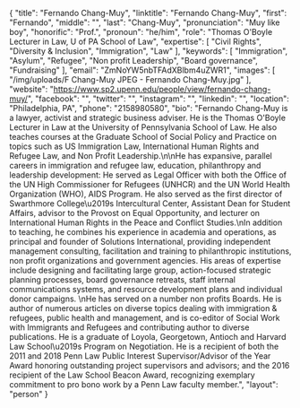 {
  "title": "Fernando Chang-Muy",
  "linktitle": "Fernando Chang-Muy",
  "first": "Fernando",
  "middle": "",
  "last": "Chang-Muy",
  "pronunciation": "Muy like boy",
  "honorific": "Prof.",
  "pronoun": "he/him",
  "role": "Thomas O'Boyle Lecturer in Law, U of PA School of Law",
  "expertise": [
    "Civil Rights",
    "Diversity & Inclusion",
    "Immigration",
    "Law"
  ],
  "keywords": [
    "Immigration",
    "Asylum",
    "Refugee",
    "Non profit Leadership",
    "Board governance",
    "Fundraising"
  ],
  "email": "ZmNoYW5nbTFAdXBlbm4uZWR1",
  "images": [
    "/img/uploads/F Chang-Muy JPEG - Fernando Chang-Muy.jpg"
  ],
  "website": "https://www.sp2.upenn.edu/people/view/fernando-chang-muy/",
  "facebook": "",
  "twitter": "",
  "instagram": "",
  "linkedin": "",
  "location": "Philadelphia, PA",
  "phone": "2158980580",
  "bio": "Fernando Chang-Muy is a lawyer, activist and strategic business adviser.  He is the Thomas O'Boyle Lecturer in Law at the University of Pennsylvania School of Law. He also teaches courses at the Graduate School of Social Policy and Practice on topics such as US Immigration Law, International Human Rights and Refugee Law, and Non Profit Leadership.\n\nHe has expansive, parallel careers in immigration and refugee law, education, philanthropy and leadership development:   He served as Legal Officer with both the Office of the UN High Commissioner for Refugees (UNHCR) and the UN World Health Organization (WHO), AIDS Program.  He also served as the first director of Swarthmore College\u2019s Intercultural Center, Assistant Dean for Student Affairs, advisor to the Provost on Equal Opportunity, and lecturer on International Human Rights in the Peace and Conflict Studies.\nIn addition to teaching, he combines his experience in academia and operations, as principal and founder of Solutions International, providing independent management consulting, facilitation and training to philanthropic institutions, non profit organizations and government agencies.  His areas of expertise include designing and facilitating large group, action-focused strategic planning processes, board governance retreats, staff internal communications systems, and resource development plans and individual donor campaigns. \nHe has served on a number non profits Boards. He is author of numerous articles on diverse topics dealing with immigration & refugees, public health and management, and is co-editor of Social Work with Immigrants and Refugees  and contributing author to diverse publications.  He is a graduate of Loyola, Georgetown, Antioch and Harvard Law School\u2019s Program on Negotiation. He is a recipient of both the 2011 and 2018 Penn Law Public Interest Supervisor/Advisor of the Year Award honoring outstanding project supervisors and advisors; and the 2016 recipient of the Law School Beacon Award, recognizing exemplary commitment to pro bono work by a Penn Law faculty member.",
  "layout": "person"
}
